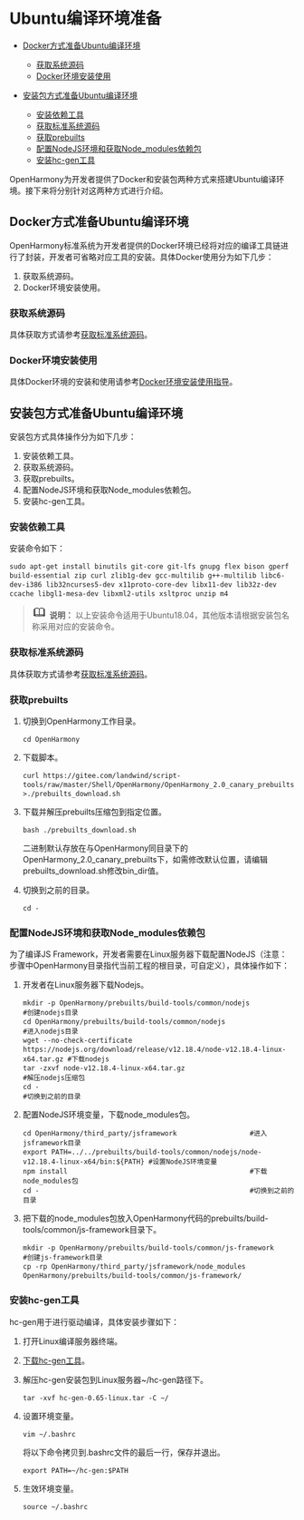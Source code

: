 # Ubuntu编译环境准备<a name="ZH-CN_TOPIC_0000001161257591"></a>

-   [Docker方式准备Ubuntu编译环境](#section1643363843714)
    -   [获取系统源码](#section58448331029)
    -   [Docker环境安装使用](#section22916211916)

-   [安装包方式准备Ubuntu编译环境](#section25961010189)
    -   [安装依赖工具](#section109262032104819)
    -   [获取标准系统源码](#section6325556113718)
    -   [获取prebuilts](#section16453104219209)
    -   [配置NodeJS环境和获取Node\_modules依赖包](#section133741330192119)
    -   [安装hc-gen工具](#section149281248182116)


OpenHarmony为开发者提供了Docker和安装包两种方式来搭建Ubuntu编译环境。接下来将分别针对这两种方式进行介绍。

## Docker方式准备Ubuntu编译环境<a name="section1643363843714"></a>

OpenHarmony标准系统为开发者提供的Docker环境已经将对应的编译工具链进行了封装，开发者可省略对应工具的安装。具体Docker使用分为如下几步：

1.  获取系统源码。
2.  Docker环境安装使用。

### 获取系统源码<a name="section58448331029"></a>

具体获取方式请参考[获取标准系统源码](../get-code/源码获取.md)。

### Docker环境安装使用<a name="section22916211916"></a>

具体Docker环境的安装和使用请参考[Docker环境安装使用指导](../get-code/获取工具.md)。

## 安装包方式准备Ubuntu编译环境<a name="section25961010189"></a>

安装包方式具体操作分为如下几步：

1.  安装依赖工具。
2.  获取系统源码。
3.  获取prebuilts。
4.  配置NodeJS环境和获取Node\_modules依赖包。
5.  安装hc-gen工具。

### 安装依赖工具<a name="section109262032104819"></a>

安装命令如下：

```
sudo apt-get install binutils git-core git-lfs gnupg flex bison gperf build-essential zip curl zlib1g-dev gcc-multilib g++-multilib libc6-dev-i386 lib32ncurses5-dev x11proto-core-dev libx11-dev lib32z-dev ccache libgl1-mesa-dev libxml2-utils xsltproc unzip m4
```

>![](public_sys-resources/icon-note.gif) **说明：** 
>以上安装命令适用于Ubuntu18.04，其他版本请根据安装包名称采用对应的安装命令。

### 获取标准系统源码<a name="section6325556113718"></a>

具体获取方式请参考[获取标准系统源码](../get-code/源码获取.md)。

### 获取prebuilts<a name="section16453104219209"></a>

1.  切换到OpenHarmony工作目录。

    ```
    cd OpenHarmony
    ```

2.  下载脚本。

    ```
    curl https://gitee.com/landwind/script-tools/raw/master/Shell/OpenHarmony/OpenHarmony_2.0_canary_prebuilts_download.sh >./prebuilts_download.sh
    ```

3.  下载并解压prebuilts压缩包到指定位置。

    ```
    bash ./prebuilts_download.sh
    ```

    二进制默认存放在与OpenHarmony同目录下的OpenHarmony\_2.0\_canary\_prebuilts下，如需修改默认位置，请编辑prebuilts\_download.sh修改bin\_dir值。

4.  切换到之前的目录。

    ```
    cd -
    ```


### 配置NodeJS环境和获取Node\_modules依赖包<a name="section133741330192119"></a>

为了编译JS Framework，开发者需要在Linux服务器下载配置NodeJS（注意：步骤中OpenHarmony目录指代当前工程的根目录，可自定义），具体操作如下：

1.  开发者在Linux服务器下载Nodejs。

    ```
    mkdir -p OpenHarmony/prebuilts/build-tools/common/nodejs                                #创建nodejs目录
    cd OpenHarmony/prebuilts/build-tools/common/nodejs                                      #进入nodejs目录
    wget --no-check-certificate https://nodejs.org/download/release/v12.18.4/node-v12.18.4-linux-x64.tar.gz #下载nodejs
    tar -zxvf node-v12.18.4-linux-x64.tar.gz                                                #解压nodejs压缩包
    cd -                                                                                    #切换到之前的目录
    ```

2.  配置NodeJS环境变量，下载node\_modules包。

    ```
    cd OpenHarmony/third_party/jsframework                  #进入jsframework目录
    export PATH=../../prebuilts/build-tools/common/nodejs/node-v12.18.4-linux-x64/bin:${PATH} #设置NodeJS环境变量
    npm install                                             #下载node_modules包
    cd -                                                    #切换到之前的目录
    ```

3.  把下载的node\_modules包放入OpenHarmony代码的prebuilts/build-tools/common/js-framework目录下。

    ```
    mkdir -p OpenHarmony/prebuilts/build-tools/common/js-framework          #创建js-framework目录
    cp -rp OpenHarmony/third_party/jsframework/node_modules OpenHarmony/prebuilts/build-tools/common/js-framework/
    ```


### 安装hc-gen工具<a name="section149281248182116"></a>

hc-gen用于进行驱动编译，具体安装步骤如下：

1.  打开Linux编译服务器终端。
2.  [下载hc-gen工具](https://repo.huaweicloud.com/harmonyos/compiler/hc-gen/0.65/linux/hc-gen-0.65-linux.tar)。
3.  解压hc-gen安装包到Linux服务器\~/hc-gen路径下。

    ```
    tar -xvf hc-gen-0.65-linux.tar -C ~/
    ```

4.  设置环境变量。

    ```
    vim ~/.bashrc
    ```

    将以下命令拷贝到.bashrc文件的最后一行，保存并退出。

    ```
    export PATH=~/hc-gen:$PATH
    ```

5.  生效环境变量。

    ```
    source ~/.bashrc
    ```


